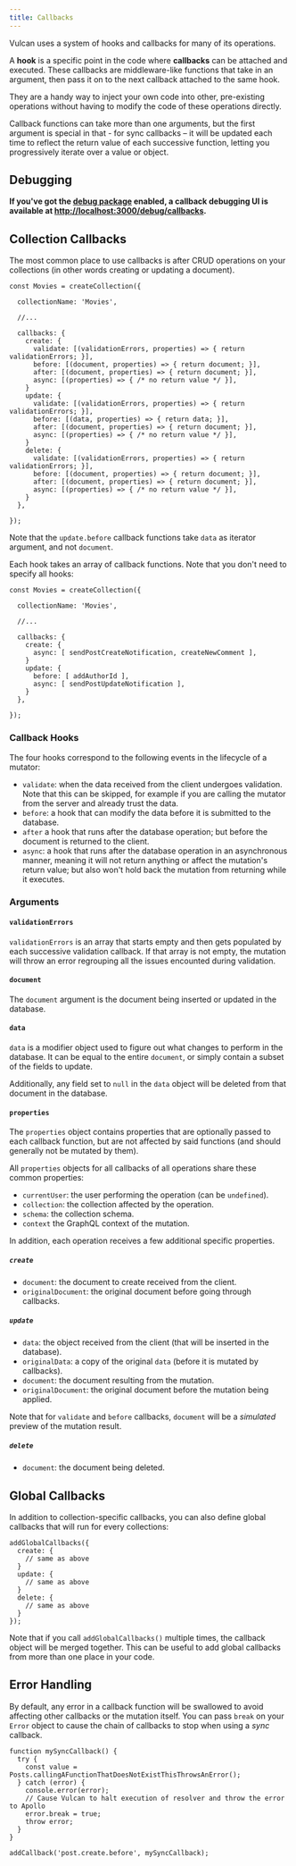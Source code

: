 ```yaml
---
title: Callbacks
---
```


Vulcan uses a system of hooks and callbacks for many of its operations.

A **hook** is a specific point in the code where **callbacks** can be attached and executed. These callbacks are middleware-like functions that take in an argument, then pass it on to the next callback attached to the same hook. 

They are a handy way to inject your own code into other, pre-existing operations without having to modify the code of these operations directly. 

Callback functions can take more than one arguments, but the first argument is special in that - for sync callbacks – it will be updated each time to reflect the return value of each successive function, letting you progressively iterate over a value or object. 

## Debugging

**If you've got the [debug package](/debug.html) enabled, a callback debugging UI is available at [http://localhost:3000/debug/callbacks](http://localhost:3000/debug/callbacks).**

## Collection Callbacks

The most common place to use callbacks is after CRUD operations on your collections (in other words creating or updating a document).

```
const Movies = createCollection({

  collectionName: 'Movies',

  //...

  callbacks: {
    create: {
      validate: [(validationErrors, properties) => { return validationErrors; }],
      before: [(document, properties) => { return document; }],
      after: [(document, properties) => { return document; }],
      async: [(properties) => { /* no return value */ }],
    }
    update: {
      validate: [(validationErrors, properties) => { return validationErrors; }],
      before: [(data, properties) => { return data; }],
      after: [(document, properties) => { return document; }],
      async: [(properties) => { /* no return value */ }],
    }
    delete: {
      validate: [(validationErrors, properties) => { return validationErrors; }],
      before: [(document, properties) => { return document; }],
      after: [(document, properties) => { return document; }],
      async: [(properties) => { /* no return value */ }],
    }
  },

});
```

Note that the `update.before` callback functions take `data` as iterator argument, and not `document`. 

Each hook takes an array of callback functions. Note that you don't need to specify all hooks:

```
const Movies = createCollection({

  collectionName: 'Movies',

  //...

  callbacks: {
    create: {
      async: [ sendPostCreateNotification, createNewComment ],
    }
    update: {
      before: [ addAuthorId ],
      async: [ sendPostUpdateNotification ],
    }
  },

});
```

### Callback Hooks

The four hooks correspond to the following events in the lifecycle of a mutator:

- `validate`: when the data received from the client undergoes validation. Note that this can be skipped, for example if you are calling the mutator from the server and already trust the data. 
- `before`: a hook that can modify the data before it is submitted to the database.
- `after` a hook that runs after the database operation; but before the document is returned to the client.
- `async`: a hook that runs after the database operation in an asynchronous manner, meaning it will not return anything or affect the mutation's return value; but also won't hold back the mutation from returning while it executes. 

### Arguments

#### `validationErrors`

`validationErrors` is an array that starts empty and then gets populated by each successive validation callback. If that array is not empty, the mutation will throw an error regrouping all the issues encounted during validation. 

#### `document`

The `document` argument is the document being inserted or updated in the database.

#### `data`

`data` is a modifier object used to figure out what changes to perform in the database. It can be equal to the entire `document`, or simply contain a subset of the fields to update. 

Additionally, any field set to `null` in the `data` object will be deleted from that document in the database.

#### `properties`

The `properties` object contains properties that are optionally passed to each callback function, but are not affected by said functions (and should generally not be mutated by them). 

All `properties` objects for all callbacks of all operations share these common properties: 

- `currentUser`: the user performing the operation (can be `undefined`).
- `collection`: the collection affected by the operation. 
- `schema`: the collection schema. 
- `context` the GraphQL context of the mutation. 

In addition, each operation receives a few additional specific properties.

##### `create`

- `document`: the document to create received from the client.
- `originalDocument`: the original document before going through callbacks.

##### `update`

- `data`: the object received from the client (that will be inserted in the database).
- `originalData`: a copy of the original `data` (before it is mutated by callbacks).
- `document`: the document resulting from the mutation.
- `originalDocument`: the original document before the mutation being applied.

Note that for `validate` and `before` callbacks, `document` will be a *simulated* preview of the mutation result. 

##### `delete`

- `document`: the document being deleted.

## Global Callbacks

In addition to collection-specific callbacks, you can also define global callbacks that will run for every collections:

```
addGlobalCallbacks({
  create: {
    // same as above
  }
  update: {
    // same as above
  }
  delete: {
    // same as above
  }
});
```

Note that if you call `addGlobalCallbacks()` multiple times, the callback object will be merged together. This can be useful to add global callbacks from more than one place in your code. 

## Error Handling

By default, any error in a callback function will be swallowed to avoid affecting other callbacks or the mutation itself. You can pass `break` on your `Error` object to cause the chain of callbacks to stop when using a *sync* callback.

```
function mySyncCallback() {
  try {
    const value = Posts.callingAFunctionThatDoesNotExistThisThrowsAnError();
  } catch (error) {
    console.error(error);
    // Cause Vulcan to halt execution of resolver and throw the error to Apollo
    error.break = true;
    throw error;
  }
}

addCallback('post.create.before', mySyncCallback);
```

